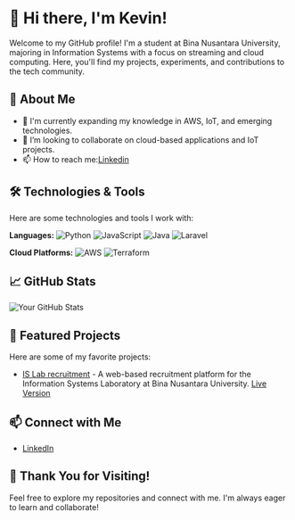 # 👋 Hi there, I'm Kevin!

Welcome to my GitHub profile! I'm a student at Bina Nusantara University, majoring in Information Systems with a focus on streaming and cloud computing. Here, you'll find my projects, experiments, and contributions to the tech community.

## 🚀 About Me

- 🌱 I'm currently expanding my knowledge in AWS, IoT, and emerging technologies.
- 👯 I’m looking to collaborate on cloud-based applications and IoT projects.
- 📫 How to reach me:[Linkedin](https://www.linkedin.com/in/kevinjuliantan)

## 🛠️ Technologies & Tools

Here are some technologies and tools I work with:

**Languages:** 
  ![Python](https://img.shields.io/badge/-Python-3776AB?style=flat&logo=python&logoColor=white) 
  ![JavaScript](https://img.shields.io/badge/-JavaScript-F7DF1E?style=flat&logo=javascript&logoColor=black) 
  ![Java](https://img.shields.io/badge/-Java-007396?style=flat&logo=java&logoColor=white) 
  ![Laravel](https://img.shields.io/badge/-Laravel-FF2D20?style=flat&logo=laravel&logoColor=white)

**Cloud Platforms:** 
  ![AWS](https://img.shields.io/badge/-AWS-232F3E?style=flat&logo=amazonaws&logoColor=white) 
  ![Terraform](https://img.shields.io/badge/-Terraform-7B42BC?style=flat&logo=terraform&logoColor=white)



## 📈 GitHub Stats

![Your GitHub Stats](https://github-readme-stats.vercel.app/api?username=narwhals0&show_icons=true&theme=radical)

## 🌟 Featured Projects

Here are some of my favorite projects:

- [IS Lab recruitment](https://github.com/erlnrinzl/islab_new-recruitment) - A web-based recruitment platform for the Information Systems Laboratory at Bina Nusantara University.
  [Live Version](https://islab.apps.binus.ac.id/recruitmentislab/)

## 📫 Connect with Me

- [LinkedIn](https://www.linkedin.com/in/kevinjuliantan)


## 🎉 Thank You for Visiting!

Feel free to explore my repositories and connect with me. I'm always eager to learn and collaborate!
